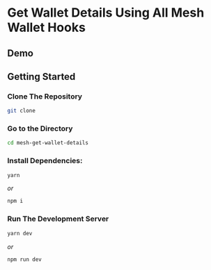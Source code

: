 # Get Wallet Details Using All Mesh Wallet Hooks

## Demo

## Getting Started

### Clone The Repository

```bash
git clone
```

### Go to the Directory

```bash
cd mesh-get-wallet-details
```

### Install Dependencies:

```bash
yarn
```

_or_

```bash
npm i
```

### Run The Development Server

```bash
yarn dev
```

_or_

```bash
npm run dev
```
